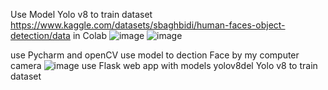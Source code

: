 Use Model Yolo v8 to train dataset https://www.kaggle.com/datasets/sbaghbidi/human-faces-object-detection/data in Colab
![image](https://github.com/user-attachments/assets/f2899f36-5ab7-43d6-9a38-52ce2f717bf8)
![image](https://github.com/user-attachments/assets/dda6eb7a-5914-41c1-b3c1-fc3feb2e08dc)

use Pycharm and openCV use model to dection Face by my computer camera
![image](https://github.com/user-attachments/assets/0d388dd4-8346-4652-92fe-2a6a3cd93d76)
use Flask web app with models yolov8del Yolo v8 to train dataset 
